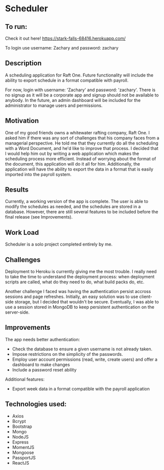 # Scheduler

## To run:

Check it out here! https://stark-falls-68416.herokuapp.com/

To login use username: Zachary and password: zachary

## Description
A scheduling application for Raft One. Future functionality will include the ability to export schedule in a format compatible with payroll.

For now, login with username: 'Zachary' and password: 'zachary'. There is no signup as it will be a corporate app and signup should not be available to anybody. In the future, an admin dashboard will be included for the administrator to manage users and permissions.

## Motivation
One of my good friends owns a whitewater rafting company, Raft One. I asked him if there was any sort of challenges that his company faces from a managerial perspective. He told me that they currently do all the scheduling with a Word Document, and he'd like to improve that process. I decided that I would help him out by writing a web application which makes the scheduling process more efficient. Instead of worrying about the format of the document, this application will do it all for him. Additionally, the application will have the ability to export the data in a format that is easily imported into the payroll system.

## Results
Currently, a working version of the app is complete. The user is able to modify the schedules as needed, and the schedules are stored in a database. However, there are still several features to be included before the final release (see Improvements).

## Work Load
Scheduler is a solo project completed entirely by me.

## Challenges
Deployment to Heroku is currently giving me the most trouble. I really need to take the time to understand the deployment process: when deployment scripts are called, what do they need to do, what build packs do, etc.

Another challenge I faced was having the authentication persist accross sessions and page refreshes. Initially, an easy solution was to use client-side storage, but I decided that wouldn't be secure. Eventually, I was able to use a session stored in MongoDB to keep persistent authentication on the server-side.

## Improvements
The app needs better authentication:
 - Check the database to ensure a given username is not already taken. 
 - Impose restrictions on the simplicity of the passwords.
 - Employ user account permissions (read, write, create users) and offer a dashboard to make changes
 - Include a password reset ability
 
Additional features:
- Export week data in a format compatible with the payroll application

## Technologies used:
- Axios
- Bcrypt
- Bootstrap
- Mongo
- NodeJS
- Express
- MomentJS
- Mongoose
- PassportJS
- ReactJS
